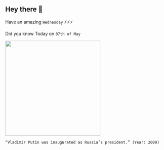 ## Hey there 👋
Have an amazing `Wednesday` ⚡⚡⚡

Did you know Today on `07th of May`
 
 [<img src="https://i.redd.it/1fbvlt69shw01.jpg" width="300" />](https://en.wikipedia.org/wiki/First_inauguration_of_Vladimir_Putin#:~:text=President%20of%20Russia.&text=The%20First%20Inauguration%20of%20Vladimir,and%20lasted%20exactly%20one%20hour.) 
 ```
“Vladimir Putin was inaugurated as Russia’s president.” (Year: 2000)
```

